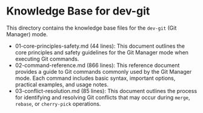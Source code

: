 # Knowledge Base for dev-git

This directory contains the knowledge base files for the `dev-git` (Git Manager) mode.

* 01-core-principles-safety.md (44 lines): This document outlines the core principles and safety guidelines for the Git Manager mode when executing Git commands.
* 02-command-reference.md (866 lines): This reference document provides a guide to Git commands commonly used by the Git Manager mode. Each command includes basic syntax, important options, practical examples, and usage notes.
* 03-conflict-resolution.md (85 lines): This document outlines the process for identifying and resolving Git conflicts that may occur during `merge`, `rebase`, or `cherry-pick` operations.

